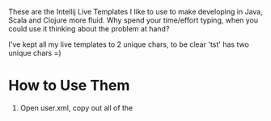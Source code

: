 These are the Intellij Live Templates I like to use to make developing in Java, Scala and Clojure more fluid.  Why spend your time/effort typing, when you could use it thinking about the problem at hand?

I've kept all my live templates to 2 unique chars, to be clear 'tst' has two unique chars =)

How to Use Them
===============

1. Open user.xml, copy out all of the <template> nodes, out of the <templateSet>

2. Go to ~/.IdeaC10/config/templates/user.xml (on Windows, the .Idea[xyz] folder is probably in your home directory, but I haven't checked.  Also, it will have a slightly different name depending on version number, or whether you are using Community edition or Ultimate edition.

3. To ~/.IdeaC10/config/templates/user.xml append my <template> nodea to your <templateSet> node, and save.

4. Enjoy the goodness.
